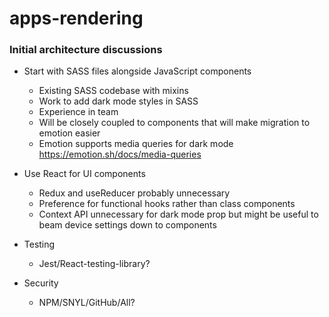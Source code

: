 # apps-rendering

### Initial architecture discussions 

- Start with SASS files alongside JavaScript components
  - Existing SASS codebase with mixins
  - Work to add dark mode styles in SASS
  - Experience in team
  - Will be closely coupled to components that will make migration to emotion easier
  - Emotion supports media queries for dark mode https://emotion.sh/docs/media-queries

- Use React for UI components
  - Redux and useReducer probably unnecessary
  - Preference for functional hooks rather than class components
  - Context API unnecessary for dark mode prop but might be useful to beam device settings down to components

- Testing
  - Jest/React-testing-library?

- Security
  - NPM/SNYL/GitHub/All?
